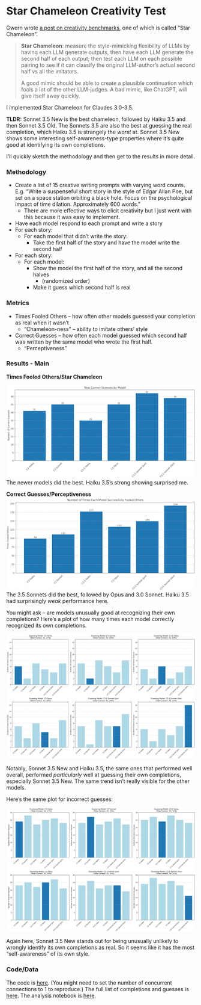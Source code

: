 # Star Chameleon Creativity Test

Gwern wrote [a post on creativity benchmarks](https://gwern.net/creative-benchmark), one of which is called “Star Chameleon”.

> **Star Chameleon**: measure the style-mimicking flexibility of LLMs by having each LLM generate outputs, then have each LLM generate the second half of each output; then test each LLM on each possible pairing to see if it can classify the original LLM-author’s actual second half vs all the imitators.
>
> A good mimic should be able to create a plausible continuation which fools a lot of the other LLM-judges. A bad mimic, like ChatGPT, will give itself away quickly.

I implemented Star Chameleon for Claudes 3.0-3.5.

**TLDR:** Sonnet 3.5 New is the best chameleon, followed by Haiku 3.5 and then Sonnet 3.5 Old. The Sonnets 3.5 are also the best at guessing the real completion, which Haiku 3.5 is strangely the *worst* at. Sonnet 3.5 New shows some interesting self-awareness-type properties where it’s quite good at identifying its own completions.

 I’ll quickly sketch the methodology and then get to the results in more detail.

### Methodology

* Create a list of 15 creative writing prompts with varying word counts. E.g. “Write a suspenseful short story in the style of Edgar Allan Poe, but set on a space station orbiting a black hole. Focus on the psychological impact of time dilation. Approximately 600 words.”
  * There are more effective ways to elicit creativity but I just went with this because it was easy to implement.
* Have each model respond to each prompt and write a story  
* For each story:  
  * For each model that didn’t write the story:  
    * Take the first half of the story and have the model write the second half  
* For each story:  
  * For each model:  
    * Show the model the first half of the story, and all the second halves  
      * (randomized order)  
    * Make it guess which second half is real

### Metrics

* Times Fooled Others – how often other models guessed your completion as real when it wasn’t  
  * “Chameleon-ness” – ability to imitate others’ style  
* Correct Guesses – how often each model guessed which second half was written by the same model who wrote the first half.  
  * “Perceptiveness”

### Results \- Main

**Times Fooled Others/Star Chameleon**

![image1](images/fooling.png)The newer models did the best. Haiku 3.5’s strong showing surprised me.

**Correct Guesses/Perceptiveness**  
![image2](images/guessing.png) 
The 3.5 Sonnets did the best, followed by Opus and 3.0 Sonnet. Haiku 3.5 had surprisingly *weak* performance here.

You might ask – are models unusually good at recognizing their own completions? Here’s a plot of how many times each model correctly recognized its own completions.

![image3](images/guessing_correct.png)

Notably, Sonnet 3.5 New and Haiku 3.5, the same ones that performed well overall, performed *particularly* well at guessing their own completions, especially Sonnet 3.5 New. The same trend isn’t really visible for the other models.

Here’s the same plot for incorrect guesses:

![image4](images/guessing_incorrect.png)

Again here, Sonnet 3.5 New stands out for being unusually unlikely to wrongly identify its own completions as real. So it seems like it has the most “self-awareness” of its own style.

### Code/Data

The code is [here](src/starchameleon.py). (You might need to set the number of concurrent connections to 1 to reproduce.) The full list of completions and guesses is [here](data/star_chameleon_results.json). The analysis notebook is [here](src/chameleon_analysis.ipynb).
